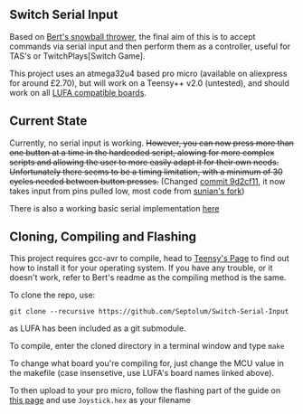 ## Switch Serial Input

Based on [Bert's snowball thrower](https://github.com/bertrandom/snowball-thrower), the final aim of this is to accept commands via serial input and then perform them as a controller, useful for TAS's or TwitchPlays[Switch Game].

This project uses an atmega32u4 based pro micro (available on aliexpress for around £2.70), but will work on a Teensy++ v2.0 (untested), and should work on all [LUFA compatible boards](http://www.fourwalledcubicle.com/files/LUFA/Doc/151115/html/_page__device_support.html).

## Current State

Currently, no serial input is working. ~~However, you can now press more than one button at a time in the hardcoded script, alowing for more complex scripts and allowing the user to more easily adapt it for their own needs. Unfortunately there seems to be a timing limitation, with a minimum of 30 cycles needed between button presses.~~ (Changed [commit 9d2cf11](https://github.com/Septolum/Switch-Serial-Input/commit/9d2cf1151ca0bc6b0c8b139047fdbce7c1f74190), it now takes input from pins pulled low, most code from [sunian's fork](https://github.com/sunian/Switch-Fightstick))

There is also a working basic serial implementation [here](https://github.com/ebith/Switch-Fightstick)

## Cloning, Compiling and Flashing

This project requires gcc-avr to compile, head to [Teensy's Page](https://www.pjrc.com/teensy/gcc.html) to find out how to install it for your operating system. If you have any trouble, or it doesn't work, refer to Bert's readme as the compiling method is the same.

To clone the repo, use:

`git clone --recursive https://github.com/Septolum/Switch-Serial-Input`

as LUFA has been included as a git submodule.

To compile, enter the cloned directory in a terminal window and type `make`

To change what board you're compiling for, just change the MCU value in the makefile (case insensetive, use LUFA's board names linked above).

To then upload to your pro micro, follow the flashing part of the guide on [this page](https://deskthority.net/workshop-f7/how-to-use-a-pro-micro-as-a-cheap-controller-converter-like-soarer-s-t8448.html) and use `Joystick.hex` as your filename
